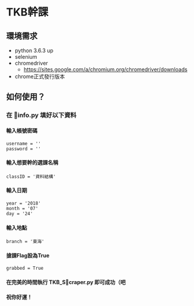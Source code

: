 TKB幹課
===========================


## 環境需求
* python 3.6.3 up
* selenium
* chromedriver
	* https://sites.google.com/a/chromium.org/chromedriver/downloads
* chrome正式發行版本

## 如何使用？
### 在 info\.py 填好以下資料
#### 輸入帳號密碼
	username = ''
    password = ''
#### 輸入想要幹的選課名稱
	classID = '資料結構'
#### 輸入日期
	year = '2018'
	month = '07'
	day = '24'
#### 輸入地點
	branch = '東海'
#### 搶課Flag設為True
	grabbed = True
#### 在完美的時間執行 TKB_Scraper\.py 即可成功（吧
#### 祝你好運！